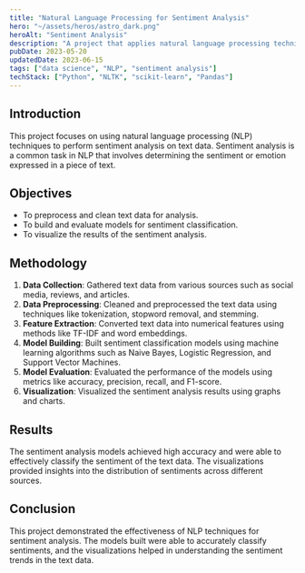 ```yaml
---
title: "Natural Language Processing for Sentiment Analysis"
hero: "~/assets/heros/astro_dark.png"
heroAlt: "Sentiment Analysis"
description: "A project that applies natural language processing techniques to analyze sentiment in text data."
pubDate: 2023-05-20
updatedDate: 2023-06-15
tags: ["data science", "NLP", "sentiment analysis"]
techStack: ["Python", "NLTK", "scikit-learn", "Pandas"]
---
```


## Introduction
This project focuses on using natural language processing (NLP) techniques to perform sentiment analysis on text data. Sentiment analysis is a common task in NLP that involves determining the sentiment or emotion expressed in a piece of text.

## Objectives
- To preprocess and clean text data for analysis.
- To build and evaluate models for sentiment classification.
- To visualize the results of the sentiment analysis.

## Methodology
1. **Data Collection**: Gathered text data from various sources such as social media, reviews, and articles.
2. **Data Preprocessing**: Cleaned and preprocessed the text data using techniques like tokenization, stopword removal, and stemming.
3. **Feature Extraction**: Converted text data into numerical features using methods like TF-IDF and word embeddings.
4. **Model Building**: Built sentiment classification models using machine learning algorithms such as Naive Bayes, Logistic Regression, and Support Vector Machines.
5. **Model Evaluation**: Evaluated the performance of the models using metrics like accuracy, precision, recall, and F1-score.
6. **Visualization**: Visualized the sentiment analysis results using graphs and charts.

## Results
The sentiment analysis models achieved high accuracy and were able to effectively classify the sentiment of the text data. The visualizations provided insights into the distribution of sentiments across different sources.

## Conclusion
This project demonstrated the effectiveness of NLP techniques for sentiment analysis. The models built were able to accurately classify sentiments, and the visualizations helped in understanding the sentiment trends in the text data.
